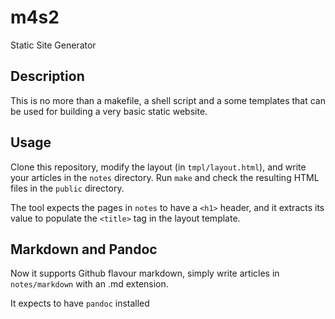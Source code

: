 m4s2
====

Static Site Generator

Description
-----------

This is no more than a makefile, a shell script and a some templates
that can be used for building a very basic static website.

Usage
-----

Clone this repository, modify the layout (in `tmpl/layout.html`),
and write your articles in the `notes` directory. Run `make` and
check the resulting HTML files in the `public` directory.

The tool expects the pages in `notes` to have a `<h1>` header,
and it extracts its value to populate the `<title>` tag in the
layout template.

Markdown and Pandoc
-------------------

Now it supports Github flavour markdown, simply write articles in
`notes/markdown` with an .md extension.

It expects to have `pandoc` installed
